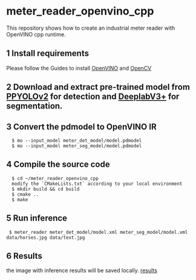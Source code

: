 # meter_reader_openvino_cpp

This repository shows how to create an industrial meter reader with OpenVINO cpp runtime.
## 1 Install requirements
Please follow the Guides to install [OpenVINO](https://docs.openvino.ai/latest/openvino_docs_install_guides_installing_openvino_linux.html#install-openvino) and [OpenCV](https://docs.opencv.org/4.x/d7/d9f/tutorial_linux_install.html)

## 2 Download and extract pre-trained model from [PPYOLOv2](https://bj.bcebos.com/paddlex/examples2/meter_reader/meter_det_model.tar.gz) for detection and [DeeplabV3+](https://bj.bcebos.com/paddlex/examples2/meter_reader/meter_seg_model.tar.gz) for segmentation.

## 3 Convert the pdmodel to OpenVINO IR
```shell
  $ mo --input_model meter_det_model/model.pdmodel
  $ mo --input_model meter_seg_model/model.pdmodel
 ```

## 4 Compile the source code
```shell
  $ cd ~/meter_reader_openvino_cpp
  modify the `CMakeLists.txt` according to your local environment
  $ mkdir build && cd build
  $ cmake ..
  $ make
 ```

## 5 Run inference
 ```shell
  $ meter_reader meter_det_model/model.xml meter_seg_model/model.xml data/horses.jpg data/text.jpg
 ```
## 6 Results
the image with inference results will be saved locally.
[results](https://user-images.githubusercontent.com/91237924/189855947-75b368b9-4680-4cc9-a013-f5f84bb170a2.jpg)

